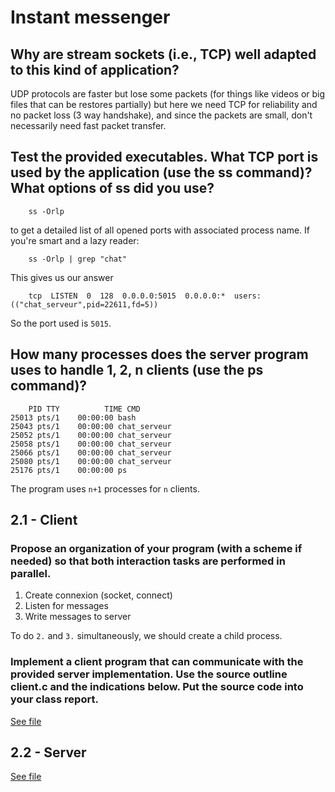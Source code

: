 # Instant messenger

## Why are stream sockets (i.e., TCP) well adapted to this kind of application?

UDP protocols are faster but lose some packets (for things like videos or big files that can be restores partially) but here we need TCP for reliability and no packet loss (3 way handshake), and since the packets are small, don't necessarily need fast packet transfer.


## Test the provided executables. What TCP port is used by the application (use the ss command)? What options of ss did you use?

		ss -Orlp

to get a detailed list of all opened ports with associated process name. If you're smart and a lazy reader:

		ss -Orlp | grep "chat"

This gives us our answer

		tcp  LISTEN  0  128  0.0.0.0:5015  0.0.0.0:*  users:(("chat_serveur",pid=22611,fd=5))

So the port used is ```5015```.


## How many processes does the server program uses to handle 1, 2, n clients (use the ps command)?

		PID TTY          TIME CMD
	25013 pts/1    00:00:00 bash
	25043 pts/1    00:00:00 chat_serveur
	25052 pts/1    00:00:00 chat_serveur
	25058 pts/1    00:00:00 chat_serveur
	25066 pts/1    00:00:00 chat_serveur
	25080 pts/1    00:00:00 chat_serveur
	25176 pts/1    00:00:00 ps

The program uses ```n+1``` processes for ```n``` clients.

## 2.1 - Client

### Propose an organization of your program (with a scheme if needed) so that both interaction tasks are performed in parallel.

1. Create connexion (socket, connect)
2. Listen for messages
3. Write messages to server

To do ```2.``` and ```3.``` simultaneously, we should create a child process.

### Implement a client program that can communicate with the provided server implementation. Use the source outline client.c and the indications below. Put the source code into your class report.

[See file](./client.c)

## 2.2 - Server

[See file](./serveur.c)
